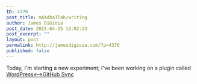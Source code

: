 ```yaml
---
ID: 4376
post_title: mAAdhaTTah/writing
author: James DiGioia
post_date: 2015-04-25 13:02:23
post_excerpt: ""
layout: post
permalink: http://jamesdigioia.com/?p=4376
published: false
---
```

Today, I'm starting a new experiment; I've been working on a plugin called [WordPress<-->GitHub Sync][1]

 [1]: https://github.com/benbalter/wordpress-github-sync